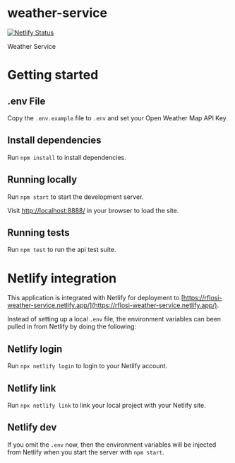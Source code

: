 # weather-service

[![Netlify Status](https://api.netlify.com/api/v1/badges/fa8098ca-5ae5-4bde-ab44-b7ad957e1c9f/deploy-status)](https://app.netlify.com/sites/rflosi-weather-service/deploys)

Weather Service

# Getting started

## .env File

Copy the `.env.example` file to `.env` and set your Open Weather Map API Key.

## Install dependencies

Run `npm install` to install dependencies.

## Running locally

Run `npm start` to start the development server.

Visit [http://localhost:8888/](http://localhost:8888/) in your browser to load the site.

## Running tests

Run `npm test` to run the api test suite.

# Netlify integration

This application is integrated with Netlify for deployment to [https://rflosi-weather-service.netlify.app/](https://rflosi-weather-service.netlify.app/).

Instead of setting up a local `.env` file, the environment variables can been pulled in from Netlify by doing the following:

## Netlify login

Run `npx netlify login` to login to your Netlify account.

## Netlify link

Run `npx netlify link` to link your local project with your Netlify site.

## Netlify dev

If you omit the `.env` now, then the environment variables will be injected from Netlify when you start the server with `npm start`.
